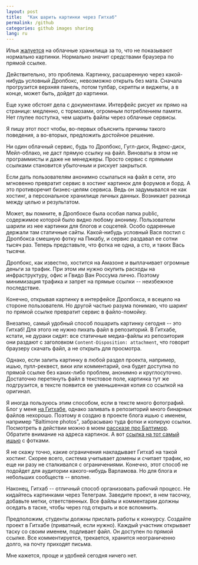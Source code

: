 ```yaml
---
layout: post
title:  "Как шарить картинки через Гитхаб"
permalink: /github
categories: github images sharing
lang: ru
---
```


[post]:https://ilyabirman.ru/meanwhile/all/web-image-viewers/
[github]:https://github.com/igrishaev/igrishaev.github.io
[issue1]:https://github.com/igrishaev/igrishaev.github.io/issues/1
[baltimore]:http://grishaev.me/baltimore

Илья [жалуется][post] на облачные хранилища за то, что не показывают нормально
картинки. Нормально значит средствами браузера по прямой ссылке.

Действительно, это проблема. Картинку, расшаренную через какой-нибудь условный
Дропбокс, невозможно открыть без мата. Сначала прогрузится верхняя панель, потом
тулбар, скрипты и виджеты, а в конце, может быть, дойдет до картинки.

Еще хуже обстоят дела с документами. Интерфейс рисует их прямо на странице:
медленно, с тормозами, огромным потреблением памяти. Нет глупее поступка, чем
шарить файлы через облачные сервисы.

Я пишу этот пост чтобы, во-первых объяснить причины такого поведения, а
во-вторых, предложить достойное решение.

Ни один облачный сервис, будь то Дропбокс, Гугл-диск, Яндекс-диск, Мейл-облако,
не даст прямую ссылку на файл. Виноваты в этом не программисты и даже не
менеджеры. Просто сервис с прямыми ссылками становится убыточным и рискует
закрыться.

Если дать пользователям анонимно ссылаться на файл в сети, это мгновенно
превратит сервис в хостинг картинок для форумов и борд. А это противоречит
бизнес-целям сервиса. Ведь он задумывался не как хостинг, а персональное
хранилище личных данных. Возникает разница между целью и результатом.

Может, вы помните, в Дропбоксе была особая папка public, содержимое которой было
видно любому анониму. Пользователи шарили из нее картинки для блогов и
соцсетей. Особо одаренные держали там статичные сайты. Какой-нибудь условный
Вася постил с Дропбокса смешную фотку на Пикабу, и сервис раздавал ее сотни
тысяч раз. Теперь представьте, что фотка не одна, а сто, и таких Вась тысячи.

Дропбокс, как известно, хостится на Амазоне и выплачивает огромные деньги за
трафик. При этом им нужно окупить расходы на инфраструктуру, офис и Гвидо Ван
Россума лично. Поэтому минимизация трафика и запрет на прямые ссылки --
неизбежное последствие.

Конечно, открывая картинку в интерфейсе Дропбокса, я всецело на стороне
пользователя. Но другой частью разума понимаю, что шаринг по прямой ссылке
превратит сервис в файло-помойку.

Внезапно, самый удобный способ пошарить картинку сегодня -- это Гитхаб! Для
этого не нужно пихать файл в репозиторий. В Гитхабе, кстати, не дураки сидят:
все статичные медиа-файлы из репозитория они раздают с заголовком
`Content-Disposition: attachment`, что говорит браузеру скачать файл, а не
открыть для просмотра.

Однако, если залить картинку в любой раздел проекта, например, ишью,
пулл-реквест, вики или комментарий, она будет доступна по прямой ссылке без
каких-либо проблем, анонимно и круглосуточно. Достаточно перетянуть файл в
текстовое поле, картинка тут же подгрузится, в тексте появится ее уменьшенная
копия со ссылкой на оригинал.

Я иногда пользуюсь этим способом, если в тексте много фотографий. Блог у
меня [на Гитхабе][github], однако заливать в репозиторий много бинарных файлов
нехорошо. Поэтому я создаю в проекте блога ишью с именем, например "Baltimore
photos", забрасываю туда фотки и копирую ссылки. Посмотреть в действии можно в
моем [рассказе про Балтимор][baltimore]. Обратите внимание на адреса картинок. А
вот [ссылка на тот самый ишью][issue1] с фотками.

Я не скажу точно, какие ограничения накладывает Гитхаб на такой хостинг. Скорее
всего, система учитывает домены и считает трафик, но еще ни разу не сталкивался
с ограничениями. Конечно, этот способ не подойдет для аудитории какого-нибудь
Варламова. Но для блога и небольших сообществ -- вполне.

Наконец, Гитхаб -- отличный способ организовать рабочий процесс. Не кидайтесь
картинками через Телеграм. Заведите проект, в нем тасочку, добавьте метки,
ответственных. Все файлы и комментарии должны оседать в таске, чтобы через год
открыть и все вспомнить.

Предположим, студенты должны прислать работы к конкурсу. Создайте проект в
Гитхабе (приватный, если нужно). Каждый участник открывает таску со своим
именем, подливает файл. Он доступен по прямой ссылке. Все комментируется,
трекается, хранится неограниченно долго, на почту приходят письма.

Мне кажется, проще и удобней сегодня ничего нет.
